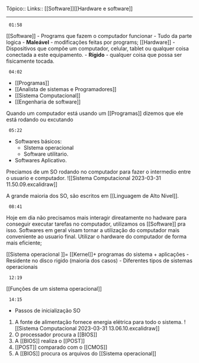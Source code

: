 Tópico::
Links:: [[Software]][[Hardware e software]]

---

```timestamp 
 01:58
 ```

[[Software]] -  Programs que fazem o computador funcionar
	- Tudo da parte logica
	- **Maleável** - modificações feitas por programs;
[[Hardware]] - Dispositivos que compõe um computador, celular, tablet ou qualquer coisa conectada a este equipamento.
	- **Rígido** - qualquer coisa que possa ser fisicamente tocada.

```timestamp 
 04:02
 ```

- [[Programas]]
- [[Analista de sistemas e Programadores]]
-  [[Sistema Computacional]]
- [[Engenharia de software]]

Quando um computador está usando um [[Programas]] dizemos que ele está  rodando ou excutando 

```timestamp 
 05:22
 ```
- Softwares básicos: 
	- SIstema operacional 
	- Software utilitario.
- Softwares Aplicativo.

Preciamos de um SO rodando no computador para fazer o intermedio entre o usuario e computador.
![[Sistema Computacional 2023-03-31 11.50.09.excalidraw]]

A grande maioria dos SO, são escritos em [[Linguagem de Alto Nivel]].

```timestamp 
 08:41
 ```

Hoje em dia não precisamos mais interagir direatamente no hadware para conseguir executar tarefas no computador, utilizamos os [[Software]] pra isso.
Softwares em geral visam tornar a utilização do computador mais conveniente ao usuario final.
Utilizar o hardware do computador de forma mais eficiente;

[[Sistema operacional ]]= [[Kernel]]+ programas do sistema + aplicações
	- Residente no disco rigido (maioria dos casos)
	- Diferentes tipos de sistemas operacionais

```timestamp 
 12:19
 ```

[[Funções de um sistema operacional]]

```timestamp 
 14:15
 ```

- Passos de inicialização SO
1. A fonte de alimentação fornece energia elétrica para todo o sistema. ![[Sistema Computacional 2023-03-31 13.06.10.excalidraw]]
2. O processador procura a [[BIOS]]
3. A [[BIOS]] realiza o [[POST]]
4. [[POST]] comparado com o [[CMOS]]
5. A [[BIOS]] procura os arquivos do [[Sistema operacional]]

